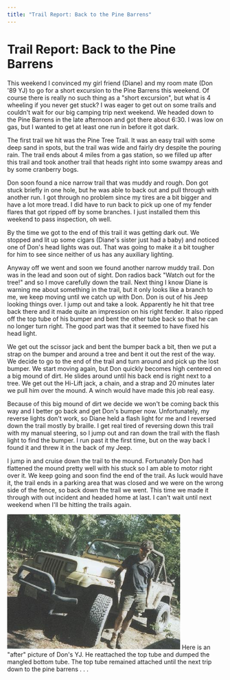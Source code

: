 ```yaml
---
title: "Trail Report: Back to the Pine Barrens"
---
```

# Trail Report: Back to the Pine Barrens

This weekend I convinced my girl friend (Diane) and my room mate (Don '89 YJ) to go for a short excursion to the Pine Barrens this weekend. Of course there is really no such thing as a "short excursion", but what is 4 wheeling if you never get stuck? I was eager to get out on some trails and couldn't wait for our big camping trip next weekend. We headed down to the Pine Barrens in the late afternoon and got there about 6:30. I was low on gas, but I wanted to get at least one run in before it got dark.

The first trail we hit was the Pine Tree Trail. It was an easy trail with some deep sand in spots, but the trail was wide and fairly dry despite the pouring rain. The trail ends about 4 miles from a gas station, so we filled up after this trail and took another trail that heads right into some swampy areas and by some cranberry bogs.

Don soon found a nice narrow trail that was muddy and rough. Don got stuck briefly in one hole, but he was able to back out and pull through with another run. I got through no problem since my tires are a bit bigger and have a lot more tread. I did have to run back to pick up one of my fender flares that got ripped off by some branches. I just installed them this weekend to pass inspection, oh well.

By the time we got to the end of this trail it was getting dark out. We stopped and lit up some cigars (Diane's sister just had a baby) and noticed one of Don's head lights was out. That was going to make it a bit tougher for him to see since neither of us has any auxiliary lighting.

Anyway off we went and soon we found another narrow muddy trail. Don was in the lead and soon out of sight. Don radios back "Watch out for the tree!" and so I move carefully down the trail. Next thing I know Diane is warning me about something in the trail, but it only looks like a branch to me, we keep moving until we catch up with Don. Don is out of his Jeep looking things over. I jump out and take a look. Apparently he hit that tree back there and it made quite an impression on his right fender. It also ripped off the top tube of his bumper and bent the other tube back so that he can no longer turn right. The good part was that it seemed to have fixed his head light.

We get out the scissor jack and bent the bumper back a bit, then we put a strap on the bumper and around a tree and bent it out the rest of the way. We decide to go to the end of the trail and turn around and pick up the lost bumper. We start moving again, but Don quickly becomes high centered on a big mound of dirt. He slides around until his back end is right next to a tree. We get out the Hi-Lift jack, a chain, and a strap and 20 minutes later we pull him over the mound. A winch would have made this job real easy.

Because of this big mound of dirt we decide we won't be coming back this way and I better go back and get Don's bumper now. Unfortunately, my reverse lights don't work, so Diane held a flash light for me and I reversed down the trail mostly by braille. I get real tired of reversing down this trail with my manual steering, so I jump out and ran down the trail with the flash light to find the bumper. I run past it the first time, but on the way back I found it and threw it in the back of my Jeep.

I jump in and cruise down the trail to the mound. Fortunately Don had flattened the mound pretty well with his stuck so I am able to motor right over it. We keep going and soon find the end of the trail. As luck would have it, the trail ends in a parking area that was closed and we were on the wrong side of the fence, so back down the trail we went. This time we made it through with out incident and headed home at last. I can't wait until next weekend when I'll be hitting the trails again.

![](../../img/terry/trail/donyj.jpg) Here is an "after" picture of Don's YJ. He reattached the top tube and dumped the mangled bottom tube. The top tube remained attached until the next trip down to the pine barrens . . .